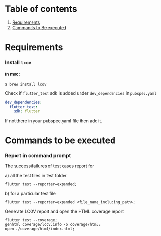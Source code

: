 # Table of contents

1. [Requirements](#requirements)
2. [Commands to Be executed](#commands-to-be-executed)

# Requirements

### Install `lcov`

#### In mac:

```shell
$ brew install lcov
```

Check if `flutter_test` sdk is added under `dev_dependencies` in `pubspec.yaml` 

```yaml
dev_dependencies:
  flutter_test:
    sdk: flutter
```
If not there in your pubspec.yaml file then add it.

# Commands to be executed

### Report in command prompt

The success/failures of test cases report for

a) all the test files in test folder
```shell
flutter test --reporter=expanded;
```

b) for a particular test file
```shell
flutter test --reporter=expanded <file_name_including_path>;
```

Generate LCOV report and open the HTML coverage report

```shell
flutter test --coverage;
genhtml coverage/lcov.info -o coverage/html;
open ./coverage/html/index.html;
```